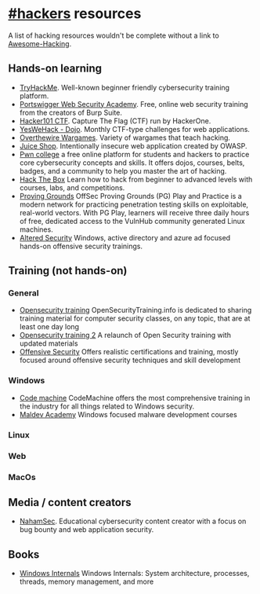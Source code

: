 # [#hackers](https://web.libera.chat/#hackers) resources

A list of hacking resources wouldn't be complete without a link to
[Awesome-Hacking](https://github.com/Hack-with-Github/Awesome-Hacking).

## Hands-on learning

- [TryHackMe](https://tryhackme.com/). Well-known beginner friendly
  cybersecurity training platform.
- [Portswigger Web Security Academy](https://portswigger.net/web-security).
  Free, online web security training from the creators of Burp Suite.
- [Hacker101 CTF](https://ctf.hacker101.com/). Capture The Flag (CTF)
  run by HackerOne.
- [YesWeHack - Dojo](https://dojo-yeswehack.com/). Monthly CTF-type challenges
  for web applications.
- [Overthewire Wargames](https://overthewire.org/wargames/). Variety of
  wargames that teach hacking.
- [Juice Shop](https://github.com/juice-shop/juice-shop). Intentionally
  insecure web application created by OWASP.
- [Pwn college](https://pwn.college/) a
 free online platform for students and hackers to practice core 
cybersecurity concepts and skills. It offers dojos, courses, belts, 
badges, and a community to help you master the art of hacking.
- [Hack The Box](https://www.hackthebox.com/) Learn how to hack from beginner to advanced levels with courses, labs, and competitions.
- [Proving Grounds](https://www.offsec.com/labs/) OffSec Proving Grounds (PG) Play and Practice is a modern network for 
practicing penetration testing skills on exploitable, real-world 
vectors. With PG Play, learners will receive three daily hours of free, dedicated access to the VulnHub community generated Linux machines.
- [Altered Security](https://www.alteredsecurity.com/trainings) Windows, active directory and azure ad focused hands-on offensive security trainings.

  
## Training (not hands-on)

### General
- [Opensecurity training](https://opensecuritytraining.info/Welcome.html) OpenSecurityTraining.info is dedicated to sharing training material for 
computer security classes, on any topic, that are at least one day long
- [Opensecurity training 2](https://p.ost2.fyi/courses) A relaunch of Open Security training with updated materials
- [Offensive Security](https://www.offsec.com/courses-and-certifications/) Offers realistic certifications and training, mostly focused around offensive security techniques and skill development

### Windows
- [Code machine](https://www.codemachine.com/training.html) CodeMachine offers the most
 comprehensive training in the industry for all things related to 
Windows security.
- [Maldev Academy](https://maldevacademy.com/) Windows focused malware development courses

### Linux

### Web

### MacOs 

## Media / content creators

- [NahamSec](https://www.youtube.com/channel/UCCZDt7MuC3Hzs6IH4xODLBw).
  Educational cybersecurity content creator with a focus on bug bounty
  and web application security.

## Books

- [Windows Internals](https://www.amazon.com/Windows-Internals-Part-architecture-management/dp/0735684189/) 
Windows Internals: System architecture, processes, threads, memory management, and more

